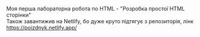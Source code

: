Моя перша лабораторна робота по HTML - "Розробка простої HTML сторінки"<br>
Також завантижив на Netlify, бо дуже круто підтягує з репозиторія, лінк https://poizdnyk.netlify.app/
